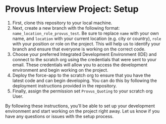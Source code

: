 # Provus Interview Project: Setup

1. First, clone this repository to your local machine.
2. Next, create a new branch with the following format: `name_location_role_provus_test`. Be sure to replace `name` with your own name, and `location` with your current location (e.g. city or country), `role` with your position or role on the project. This will help us to identify your branch and ensure that everyone is working on the correct code.
3. Choose your preferred Integrated Development Environment (IDE) and connect to the scratch org using the credentials that were sent to your email. These credentials will allow you to access the development environment and begin working on the project.
4. Deploy the force-app to the scratch org to ensure that you have the latest code and can begin developing. You can do this by following the deployment instructions provided in the repository.
5. Finally, assign the permission set `Provus_Quoting` to your scratch org User.


By following these instructions, you'll be able to set up your development environment and start working on the project right away. Let us know if you have any questions or issues with the setup process.

